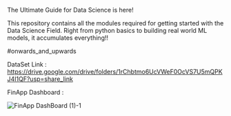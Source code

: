 The Ultimate Guide for Data Science is here!

This repository contains all the modules required for getting started with the Data Science Field.
Right from python basics to building real world ML models, it accumulates everything!!

#onwards_and_upwards

DataSet Link : https://drive.google.com/drive/folders/1rChbtmo6UcVWeF0OcVS7U5mQPKJ4I1QF?usp=share_link

FinApp Dashboard : 


![FinApp DashBoard (1)-1](https://user-images.githubusercontent.com/97045515/229366652-85d07df1-8239-4bb2-8582-10afb57dc012.png)
